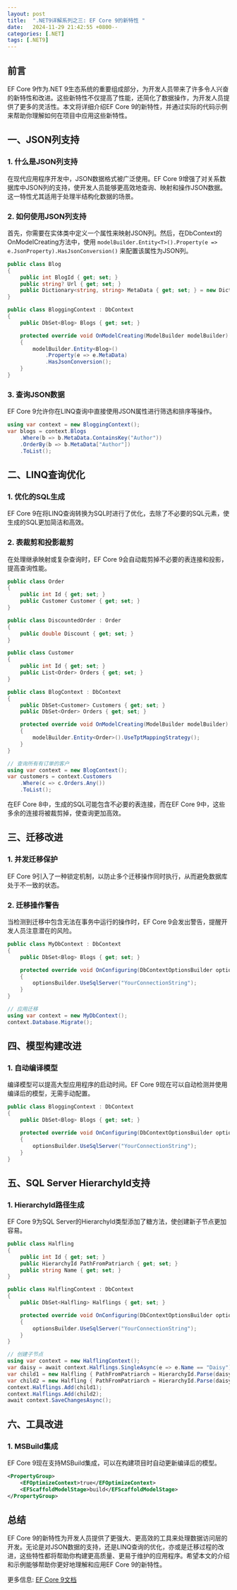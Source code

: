 ```yaml
---
layout: post
title:  ".NET9详解系列之三: EF Core 9的新特性 "
date:   2024-11-29 21:42:55 +0800--
categories: [.NET]
tags: [.NET9]  
---
```


## 前言

EF Core 9作为.NET 9生态系统的重要组成部分，为开发人员带来了许多令人兴奋的新特性和改进。这些新特性不仅提高了性能，还简化了数据操作，为开发人员提供了更多的灵活性。本文将详细介绍EF Core 9的新特性，并通过实际的代码示例来帮助你理解如何在项目中应用这些新特性。

## 一、JSON列支持

### 1. 什么是JSON列支持

在现代应用程序开发中，JSON数据格式被广泛使用。EF Core 9增强了对关系数据库中JSON列的支持，使开发人员能够更高效地查询、映射和操作JSON数据。这一特性尤其适用于处理半结构化数据的场景。

### 2. 如何使用JSON列支持

首先，你需要在实体类中定义一个属性来映射JSON列。然后，在DbContext的OnModelCreating方法中，使用 `modelBuilder.Entity<T>().Property(e => e.JsonProperty).HasJsonConversion()` 来配置该属性为JSON列。

```csharp
public class Blog
{
    public int BlogId { get; set; }
    public string? Url { get; set; }
    public Dictionary<string, string> MetaData { get; set; } = new Dictionary<string, string>();
}

public class BloggingContext : DbContext
{
    public DbSet<Blog> Blogs { get; set; }

    protected override void OnModelCreating(ModelBuilder modelBuilder)
    {
        modelBuilder.Entity<Blog>()
            .Property(e => e.MetaData)
            .HasJsonConversion();
    }
}
```

### 3. 查询JSON数据

EF Core 9允许你在LINQ查询中直接使用JSON属性进行筛选和排序等操作。

```csharp
using var context = new BloggingContext();
var blogs = context.Blogs
    .Where(b => b.MetaData.ContainsKey("Author"))
    .OrderBy(b => b.MetaData["Author"])
    .ToList();
```

## 二、LINQ查询优化

### 1. 优化的SQL生成

EF Core 9在将LINQ查询转换为SQL时进行了优化，去除了不必要的SQL元素，使生成的SQL更加简洁和高效。

### 2. 表裁剪和投影裁剪

在处理继承映射或复杂查询时，EF Core 9会自动裁剪掉不必要的表连接和投影，提高查询性能。

```csharp
public class Order
{
    public int Id { get; set; }
    public Customer Customer { get; set; }
}

public class DiscountedOrder : Order
{
    public double Discount { get; set; }
}

public class Customer
{
    public int Id { get; set; }
    public List<Order> Orders { get; set; }
}

public class BlogContext : DbContext
{
    public DbSet<Customer> Customers { get; set; }
    public DbSet<Order> Orders { get; set; }

    protected override void OnModelCreating(ModelBuilder modelBuilder)
    {
        modelBuilder.Entity<Order>().UseTptMappingStrategy();
    }
}

// 查询所有有订单的客户
using var context = new BlogContext();
var customers = context.Customers
    .Where(c => c.Orders.Any())
    .ToList();
```

在EF Core 8中，生成的SQL可能包含不必要的表连接，而在EF Core 9中，这些多余的连接将被裁剪掉，使查询更加高效。

## 三、迁移改进

### 1. 并发迁移保护

EF Core 9引入了一种锁定机制，以防止多个迁移操作同时执行，从而避免数据库处于不一致的状态。

### 2. 迁移操作警告

当检测到迁移中包含无法在事务中运行的操作时，EF Core 9会发出警告，提醒开发人员注意潜在的风险。

```csharp
public class MyDbContext : DbContext
{
    public DbSet<Blog> Blogs { get; set; }

    protected override void OnConfiguring(DbContextOptionsBuilder optionsBuilder)
    {
        optionsBuilder.UseSqlServer("YourConnectionString");
    }
}

// 应用迁移
using var context = new MyDbContext();
context.Database.Migrate();
```

## 四、模型构建改进

### 1. 自动编译模型

编译模型可以提高大型应用程序的启动时间。EF Core 9现在可以自动检测并使用编译后的模型，无需手动配置。

```csharp
public class BloggingContext : DbContext
{
    public DbSet<Blog> Blogs { get; set; }

    protected override void OnConfiguring(DbContextOptionsBuilder optionsBuilder)
    {
        optionsBuilder.UseSqlServer("YourConnectionString");
    }
}
```

## 五、SQL Server HierarchyId支持

### 1. HierarchyId路径生成

EF Core 9为SQL Server的HierarchyId类型添加了糖方法，使创建新子节点更加容易。

```csharp
public class Halfling
{
    public int Id { get; set; }
    public HierarchyId PathFromPatriarch { get; set; }
    public string Name { get; set; }
}

public class HalflingContext : DbContext
{
    public DbSet<Halfling> Halflings { get; set; }

    protected override void OnConfiguring(DbContextOptionsBuilder optionsBuilder)
    {
        optionsBuilder.UseSqlServer("YourConnectionString");
    }
}

// 创建子节点
using var context = new HalflingContext();
var daisy = await context.Halflings.SingleAsync(e => e.Name == "Daisy");
var child1 = new Halfling { PathFromPatriarch = HierarchyId.Parse(daisy.PathFromPatriarch.ToString() + "/1"), Name = "Toast" };
var child2 = new Halfling { PathFromPatriarch = HierarchyId.Parse(daisy.PathFromPatriarch.ToString() + "/2"), Name = "Wills" };
context.Halflings.Add(child1);
context.Halflings.Add(child2);
await context.SaveChangesAsync();
```

## 六、工具改进

### 1. MSBuild集成

EF Core 9现在支持MSBuild集成，可以在构建项目时自动更新编译后的模型。

```xml
<PropertyGroup>
    <EFOptimizeContext>true</EFOptimizeContext>
    <EFScaffoldModelStage>build</EFScaffoldModelStage>
</PropertyGroup>
```

## 总结

EF Core 9的新特性为开发人员提供了更强大、更高效的工具来处理数据访问层的开发。无论是对JSON数据的支持，还是LINQ查询的优化，亦或是迁移过程的改进，这些特性都将帮助你构建更高质量、更易于维护的应用程序。希望本文的介绍和示例能够帮助你更好地理解和应用EF Core 9的新特性。

更多信息: [EF Core 9文档](https://learn.microsoft.com/en-us/ef/core/what-is-new/ef-core-9.0/whatsnew?wt.mc_id=MVP_324329)